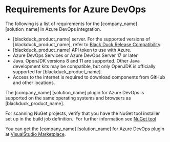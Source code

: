 # Requirements for Azure DevOps

The following is a list of requirements for the [company_name] [solution_name] in Azure DevOps integration.

* [blackduck_product_name] server.
  For the supported versions of [blackduck_product_name], refer to [Black Duck Release Compatibility](https://synopsys.atlassian.net/wiki/spaces/INTDOCS/pages/177799187/Black+Duck+Release+Compatibility).
* [blackduck_product_name] API token to use with Azure.
* Azure DevOps Services or Azure DevOps Server 17 or later
* Java.
  OpenJDK versions 8 and 11 are supported. Other Java development kits may be compatible, but only OpenJDK is officially supported for [blackduck_product_name].
* Access to the internet is required to download components from GitHub and other locations.

The [company_name] [solution_name] plugin for Azure DevOps is supported on the same operating systems and browsers as [blackduck_product_name].

For scanning NuGet projects, verify that you have the NuGet tool installer set up in the build job definition.  For further information see [NuGet tool](https://learn.microsoft.com/en-us/azure/devops/pipelines/tasks/tool/nuget?view=azure-devops&viewFallbackFrom=vsts%3Fview%3Dvsts)

You can get the [company_name] [solution_name] for Azure DevOps plugin at [VisualStudio Marketplace](https://marketplace.visualstudio.com/items?itemName=synopsys-detect.synopsys-detect).
